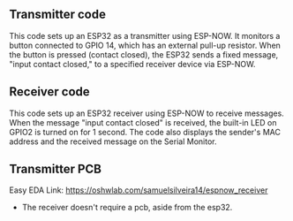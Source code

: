 
## Transmitter code 
This code sets up an ESP32 as a transmitter using ESP-NOW. It monitors a button connected to GPIO 14, which has an external pull-up resistor. When the button is pressed (contact closed), the ESP32 sends a fixed message, "input contact closed," to a specified receiver device via ESP-NOW.

## Receiver code
This code sets up an ESP32 receiver using ESP-NOW to receive messages. When the message "input contact closed" is received, the built-in LED on GPIO2 is turned on for 1 second. The code also displays the sender's MAC address and the received message on the Serial Monitor.

## Transmitter PCB
Easy EDA Link: https://oshwlab.com/samuelsilveira14/espnow_receiver

* The receiver doesn't require a pcb, aside from the esp32.